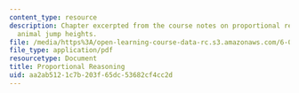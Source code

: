 ```yaml
---
content_type: resource
description: Chapter excerpted from the course notes on proportional reasoning and
  animal jump heights.
file: /media/https%3A/open-learning-course-data-rc.s3.amazonaws.com/6-055j-the-art-of-approximation-in-science-and-engineering-spring-2008/aa2ab5121c7b203f65dc53682cf4cc2d_feb25.pdf
file_type: application/pdf
resourcetype: Document
title: Proportional Reasoning
uid: aa2ab512-1c7b-203f-65dc-53682cf4cc2d
---
```


